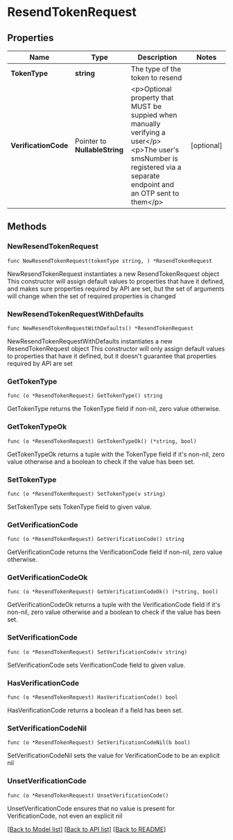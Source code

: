 # ResendTokenRequest

## Properties

Name | Type | Description | Notes
------------ | ------------- | ------------- | -------------
**TokenType** | **string** | The type of the token to resend | 
**VerificationCode** | Pointer to **NullableString** | &lt;p&gt;Optional property that MUST be suppied when manually verifying a user&lt;/p&gt; &lt;p&gt;The user&#39;s smsNumber is registered via a separate endpoint and an OTP sent to them&lt;/p&gt;  | [optional] 

## Methods

### NewResendTokenRequest

`func NewResendTokenRequest(tokenType string, ) *ResendTokenRequest`

NewResendTokenRequest instantiates a new ResendTokenRequest object
This constructor will assign default values to properties that have it defined,
and makes sure properties required by API are set, but the set of arguments
will change when the set of required properties is changed

### NewResendTokenRequestWithDefaults

`func NewResendTokenRequestWithDefaults() *ResendTokenRequest`

NewResendTokenRequestWithDefaults instantiates a new ResendTokenRequest object
This constructor will only assign default values to properties that have it defined,
but it doesn't guarantee that properties required by API are set

### GetTokenType

`func (o *ResendTokenRequest) GetTokenType() string`

GetTokenType returns the TokenType field if non-nil, zero value otherwise.

### GetTokenTypeOk

`func (o *ResendTokenRequest) GetTokenTypeOk() (*string, bool)`

GetTokenTypeOk returns a tuple with the TokenType field if it's non-nil, zero value otherwise
and a boolean to check if the value has been set.

### SetTokenType

`func (o *ResendTokenRequest) SetTokenType(v string)`

SetTokenType sets TokenType field to given value.


### GetVerificationCode

`func (o *ResendTokenRequest) GetVerificationCode() string`

GetVerificationCode returns the VerificationCode field if non-nil, zero value otherwise.

### GetVerificationCodeOk

`func (o *ResendTokenRequest) GetVerificationCodeOk() (*string, bool)`

GetVerificationCodeOk returns a tuple with the VerificationCode field if it's non-nil, zero value otherwise
and a boolean to check if the value has been set.

### SetVerificationCode

`func (o *ResendTokenRequest) SetVerificationCode(v string)`

SetVerificationCode sets VerificationCode field to given value.

### HasVerificationCode

`func (o *ResendTokenRequest) HasVerificationCode() bool`

HasVerificationCode returns a boolean if a field has been set.

### SetVerificationCodeNil

`func (o *ResendTokenRequest) SetVerificationCodeNil(b bool)`

 SetVerificationCodeNil sets the value for VerificationCode to be an explicit nil

### UnsetVerificationCode
`func (o *ResendTokenRequest) UnsetVerificationCode()`

UnsetVerificationCode ensures that no value is present for VerificationCode, not even an explicit nil

[[Back to Model list]](../README.md#documentation-for-models) [[Back to API list]](../README.md#documentation-for-api-endpoints) [[Back to README]](../README.md)


